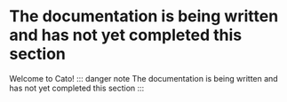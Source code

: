 # The documentation is being written and has not yet completed this section
Welcome to Cato!
::: danger note
The documentation is being written and has not yet completed this section
:::
